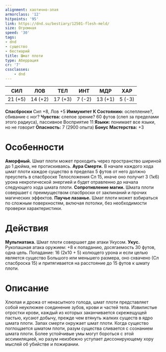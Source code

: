 ```yaml
---
alignment: хаотично-злая
armorclass: '12'
hitpoints: '95'
link: https://dnd.su/bestiary/12501-flesh-meld/
size: Огромная
speed: '30'
tags:
- dnd
- существо
- бестиарий
title: Шмат плоти
type: Аберрация
cr: '7'
cssclasses:
    - dnd
---
```



| СИЛ | ЛОВ | ТЕЛ | ИНТ | МДР | ХАР |
|---|---|---|---|---|---|
| 21 (+5) | 14 (+2) | 17 (+3) | 7 (-2) | 13 (+1) | 5 (-3) |
**Спасброски** Сил +8, Лов +5
**Иммунитет К Состоянию:** ослепление?, сбивание с ног?
**Чувства:** слепое зрение? 60 футов (слеп за пределами этого радиуса), пассивное Восприятие 11
**Языки:** понимает все языки, но не говорит
**Опасность:** 7 (2900 опыта)
**Бонус Мастерства:** +3


# Особенности
**Аморфный.** Шмат плоти может проходить через пространство шириной до 1 дюйма, не протискиваясь.
**Аура Смерти.** В начале каждого хода шмат плоти каждое существо в пределах 5 футов от него должно преуспеть в спасброске Телосложения Сл 15, иначе оно получит 3 (1к6) урона некротической энергией и будет отравленно до начала следующего хода шмата плоти.
**Сопротивление магии.** Шмата плоти совершает с преимуществом спасброски от заклинаний и прочих магических эффектов.
**Паучье лазанье.** Шмат плоти может взбираться по сложным поверхностям, включая потолки, без необходимости проверки характеристики.


# Действия
**Мультиатака.** Шмат плоти совершает две атаки Укусом.
**Укус.** Рукопашная атака оружием: +8 к попаданию, досягаемость 30 футов, одна цель. Попадание: 16 (2к10 + 5) колющего урона и если целью является существо Большого или меньшего размера, оно схвачено (Сл спасброска 15) и притягивается на расстояние до 15 футов к шмату плоти.


# Описание
Хлюпая и дрожа от ненасытного голода, шмат плоти представляет собой неуклюжее соединение зубов, крови и частей тела. Извилистые отростки крови, каждый из которых заканчивается скрежещущей пастью, кусают добычу, прежде чем втянуть жалких существ в ядро шмата плоти. Запах смерти окружает шмат плоти. Когда существо поглощается шматом плоти, разум существа сливается с сознанием шмата плоти. Более устойчивые умы могут бороться с этой ассимиляцией, но разум неизбежно уступает диссонирующему хору мыслей об убийстве и пожирании.